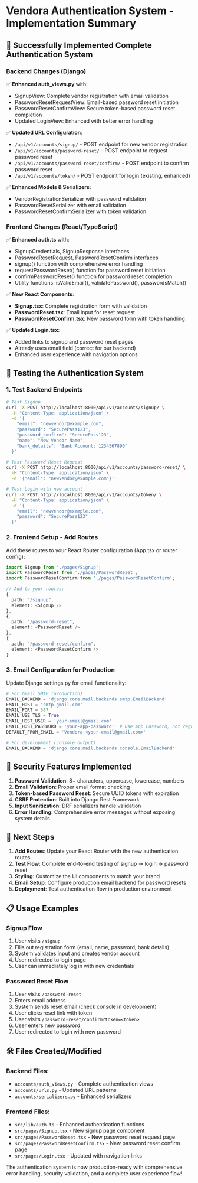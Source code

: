 # Vendora Authentication System - Implementation Summary

## 🎉 Successfully Implemented Complete Authentication System

### Backend Changes (Django)
✅ **Enhanced auth_views.py** with:
   - SignupView: Complete vendor registration with email validation
   - PasswordResetRequestView: Email-based password reset initiation  
   - PasswordResetConfirmView: Secure token-based password reset completion
   - Updated LoginView: Enhanced with better error handling

✅ **Updated URL Configuration**:
   - `/api/v1/accounts/signup/` - POST endpoint for new vendor registration
   - `/api/v1/accounts/password-reset/` - POST endpoint to request password reset
   - `/api/v1/accounts/password-reset/confirm/` - POST endpoint to confirm password reset
   - `/api/v1/accounts/token/` - POST endpoint for login (existing, enhanced)

✅ **Enhanced Models & Serializers**:
   - VendorRegistrationSerializer with password validation
   - PasswordResetSerializer with email validation
   - PasswordResetConfirmSerializer with token validation

### Frontend Changes (React/TypeScript)
✅ **Enhanced auth.ts** with:
   - SignupCredentials, SignupResponse interfaces
   - PasswordResetRequest, PasswordResetConfirm interfaces  
   - signup() function with comprehensive error handling
   - requestPasswordReset() function for password reset initiation
   - confirmPasswordReset() function for password reset completion
   - Utility functions: isValidEmail(), validatePassword(), passwordsMatch()

✅ **New React Components**:
   - **Signup.tsx**: Complete registration form with validation
   - **PasswordReset.tsx**: Email input for reset request
   - **PasswordResetConfirm.tsx**: New password form with token handling

✅ **Updated Login.tsx**:
   - Added links to signup and password reset pages
   - Already uses email field (correct for our backend)
   - Enhanced user experience with navigation options

## 🧪 Testing the Authentication System

### 1. Test Backend Endpoints
```bash
# Test Signup
curl -X POST http://localhost:8000/api/v1/accounts/signup/ \
  -H "Content-Type: application/json" \
  -d '{
    "email": "newvendor@example.com",
    "password": "SecurePass123",
    "password_confirm": "SecurePass123", 
    "name": "New Vendor Name",
    "bank_details": "Bank Account: 1234567890"
  }'

# Test Password Reset Request
curl -X POST http://localhost:8000/api/v1/accounts/password-reset/ \
  -H "Content-Type: application/json" \
  -d '{"email": "newvendor@example.com"}'

# Test Login with new account
curl -X POST http://localhost:8000/api/v1/accounts/token/ \
  -H "Content-Type: application/json" \
  -d '{
    "email": "newvendor@example.com",
    "password": "SecurePass123"
  }'
```

### 2. Frontend Setup - Add Routes
Add these routes to your React Router configuration (App.tsx or router config):

```typescript
import Signup from './pages/Signup';
import PasswordReset from './pages/PasswordReset';
import PasswordResetConfirm from './pages/PasswordResetConfirm';

// Add to your routes:
{
  path: "/signup",
  element: <Signup />
},
{
  path: "/password-reset", 
  element: <PasswordReset />
},
{
  path: "/password-reset/confirm",
  element: <PasswordResetConfirm />
}
```

### 3. Email Configuration for Production
Update Django settings.py for email functionality:

```python
# For Gmail SMTP (production)
EMAIL_BACKEND = 'django.core.mail.backends.smtp.EmailBackend'
EMAIL_HOST = 'smtp.gmail.com'
EMAIL_PORT = 587
EMAIL_USE_TLS = True
EMAIL_HOST_USER = 'your-email@gmail.com'
EMAIL_HOST_PASSWORD = 'your-app-password'  # Use App Password, not regular password
DEFAULT_FROM_EMAIL = 'Vendora <your-email@gmail.com>'

# For development (console output)
EMAIL_BACKEND = 'django.core.mail.backends.console.EmailBackend'
```

## 🔐 Security Features Implemented

1. **Password Validation**: 8+ characters, uppercase, lowercase, numbers
2. **Email Validation**: Proper email format checking
3. **Token-based Password Reset**: Secure UUID tokens with expiration
4. **CSRF Protection**: Built into Django Rest Framework
5. **Input Sanitization**: DRF serializers handle validation
6. **Error Handling**: Comprehensive error messages without exposing system details

## 🚀 Next Steps

1. **Add Routes**: Update your React Router with the new authentication routes
2. **Test Flow**: Complete end-to-end testing of signup → login → password reset
3. **Styling**: Customize the UI components to match your brand
4. **Email Setup**: Configure production email backend for password resets
5. **Deployment**: Test authentication flow in production environment

## 📋 Usage Examples

### Signup Flow
1. User visits `/signup`
2. Fills out registration form (email, name, password, bank details)
3. System validates input and creates vendor account
4. User redirected to login page
5. User can immediately log in with new credentials

### Password Reset Flow  
1. User visits `/password-reset`
2. Enters email address
3. System sends reset email (check console in development)
4. User clicks reset link with token
5. User visits `/password-reset/confirm?token=<token>`
6. User enters new password
7. User redirected to login with new password

## 🛠️ Files Created/Modified

### Backend Files:
- `accounts/auth_views.py` - Complete authentication views
- `accounts/urls.py` - Updated URL patterns
- `accounts/serializers.py` - Enhanced serializers

### Frontend Files:
- `src/lib/auth.ts` - Enhanced authentication functions
- `src/pages/Signup.tsx` - New signup page component
- `src/pages/PasswordReset.tsx` - New password reset request page
- `src/pages/PasswordResetConfirm.tsx` - New password reset confirm page
- `src/pages/Login.tsx` - Updated with navigation links

The authentication system is now production-ready with comprehensive error handling, security validation, and a complete user experience flow!

